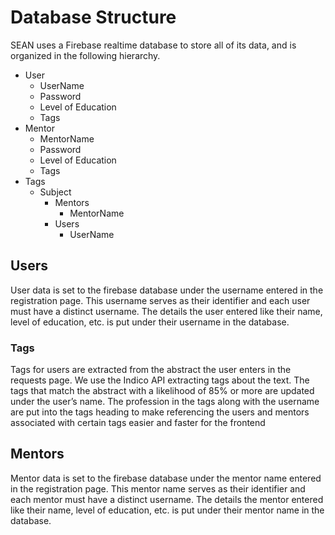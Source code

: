 # Database Structure
SEAN uses a Firebase realtime database to store all of its data, and is organized in the following hierarchy.

- User
	- UserName
	- Password
	- Level of Education
	- Tags
- Mentor
	- MentorName
	- Password
	- Level of Education
	- Tags
- Tags
	- Subject
		- Mentors
			- MentorName
		- Users
			- UserName

## Users

User data is set to the firebase database under the username entered in the registration page. This username serves as their identifier and each user must have a distinct username. The details the user entered like their name, level of education, etc. is put under their username in the database.

### Tags

Tags for users are extracted from the abstract the user enters in the requests page. We use the Indico API extracting tags about the text. The tags that match the abstract with a likelihood of 85% or more are updated under the user’s name. The profession in the tags along with the username are put into the tags heading to make referencing the users and mentors associated with certain tags easier and faster for the frontend


## Mentors

Mentor data is set to the firebase database under the mentor name entered in the registration page. This mentor name serves as their identifier and each mentor must have a distinct username. The details the mentor entered like their name, level of education, etc. is put under their mentor name in the database.
